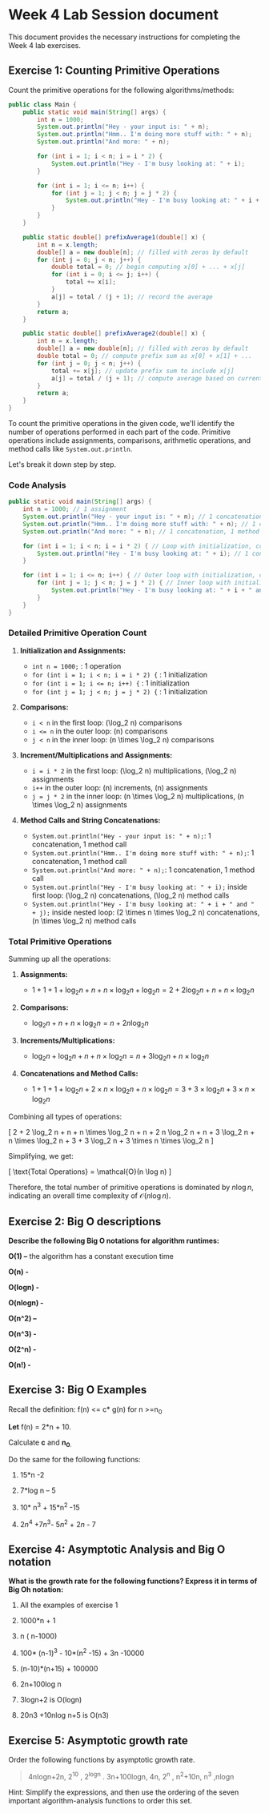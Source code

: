# Week 4 Lab Session document

This document provides the necessary instructions for completing the
Week 4 lab exercises.

## Exercise 1: Counting Primitive Operations

Count the primitive operations for the following algorithms/methods:

``` java
public class Main {
    public static void main(String[] args) {
        int n = 1000;
        System.out.println("Hey - your input is: " + n);
        System.out.println("Hmm.. I'm doing more stuff with: " + n);
        System.out.println("And more: " + n);

        for (int i = 1; i < n; i = i * 2) {
            System.out.println("Hey - I'm busy looking at: " + i);
        }

        for (int i = 1; i <= n; i++) {
            for (int j = 1; j < n; j = j * 2) {
                System.out.println("Hey - I'm busy looking at: " + i + " and " + j);
            }
        }
    }

    public static double[] prefixAverage1(double[] x) {
        int n = x.length;
        double[] a = new double[n]; // filled with zeros by default
        for (int j = 0; j < n; j++) {
            double total = 0; // begin computing x[0] + ... + x[j]
            for (int i = 0; i <= j; i++) {
                total += x[i];
            }
            a[j] = total / (j + 1); // record the average
        }
        return a;
    }

    public static double[] prefixAverage2(double[] x) {
        int n = x.length;
        double[] a = new double[n]; // filled with zeros by default
        double total = 0; // compute prefix sum as x[0] + x[1] + ...
        for (int j = 0; j < n; j++) {
            total += x[j]; // update prefix sum to include x[j]
            a[j] = total / (j + 1); // compute average based on current sum
        }
        return a;
    }
}
```

To count the primitive operations in the given code, we'll identify the number of operations performed in each part of the code. Primitive operations include assignments, comparisons, arithmetic operations, and method calls like `System.out.println`.

Let's break it down step by step.

### Code Analysis

```java
public static void main(String[] args) {
    int n = 1000; // 1 assignment
    System.out.println("Hey - your input is: " + n); // 1 concatenation, 1 method call
    System.out.println("Hmm.. I'm doing more stuff with: " + n); // 1 concatenation, 1 method call
    System.out.println("And more: " + n); // 1 concatenation, 1 method call

    for (int i = 1; i < n; i = i * 2) { // Loop with initialization, comparison, multiplication, assignment
        System.out.println("Hey - I'm busy looking at: " + i); // 1 concatenation, 1 method call
    }

    for (int i = 1; i <= n; i++) { // Outer loop with initialization, comparison, increment, assignment
        for (int j = 1; j < n; j = j * 2) { // Inner loop with initialization, comparison, multiplication, assignment
            System.out.println("Hey - I'm busy looking at: " + i + " and " + j); // 2 concatenations, 1 method call
        }
    }
}
```

### Detailed Primitive Operation Count

1. **Initialization and Assignments:**
   - `int n = 1000;` : 1 operation
   - `for (int i = 1; i < n; i = i * 2) {` : 1 initialization
   - `for (int i = 1; i <= n; i++) {` : 1 initialization
   - `for (int j = 1; j < n; j = j * 2) {` : 1 initialization

2. **Comparisons:**
   - `i < n` in the first loop: \(\log_2 n\) comparisons
   - `i <= n` in the outer loop: \(n\) comparisons
   - `j < n` in the inner loop: \(n \times \log_2 n\) comparisons

3. **Increment/Multiplications and Assignments:**
   - `i = i * 2` in the first loop: \(\log_2 n\) multiplications, \(\log_2 n\) assignments
   - `i++` in the outer loop: \(n\) increments, \(n\) assignments
   - `j = j * 2` in the inner loop: \(n \times \log_2 n\) multiplications, \(n \times \log_2 n\) assignments

4. **Method Calls and String Concatenations:**
   - `System.out.println("Hey - your input is: " + n);`: 1 concatenation, 1 method call
   - `System.out.println("Hmm.. I'm doing more stuff with: " + n);`: 1 concatenation, 1 method call
   - `System.out.println("And more: " + n);`: 1 concatenation, 1 method call
   - `System.out.println("Hey - I'm busy looking at: " + i);` inside first loop: \(\log_2 n\) concatenations, \(\log_2 n\) method calls
   - `System.out.println("Hey - I'm busy looking at: " + i + " and " + j);` inside nested loop: \(2 \times n \times \log_2 n\) concatenations, \(n \times \log_2 n\) method calls

### Total Primitive Operations

Summing up all the operations:

1. **Assignments:**
   - $1 + 1 + 1 + \log_2 n + n + n \times \log_2 n + \log_2 n = 2 + 2\log_2 n + n + n \times \log_2 n$

2. **Comparisons:**
   - $\log_2 n + n + n \times \log_2 n = n + 2n \log_2 n$

3. **Increments/Multiplications:**
   - $\log_2 n + \log_2 n + n + n \times \log_2 n = n + 3\log_2 n + n \times \log_2 n$

4. **Concatenations and Method Calls:**
   - $1 + 1 + 1 + \log_2 n + 2 \times n \times \log_2 n + n \times \log_2 n = 3 + 3 \times \log_2 n + 3 \times n \times \log_2 n$

Combining all types of operations:

\[ 2 + 2 \log_2 n + n + n \times \log_2 n + n + 2 n \log_2 n + n + 3 \log_2 n + n \times \log_2 n + 3 + 3 \log_2 n + 3 \times n \times \log_2 n \]

Simplifying, we get:

\[ \text{Total Operations} = \mathcal{O}(n \log n) \]

Therefore, the total number of primitive operations is dominated by $n \log n$, indicating an overall time complexity of $\mathcal{O}(n \log n)$.

## Exercise 2: Big O descriptions

**Describe the following Big O notations for algorithm runtimes:**

**O(1) –** the algorithm has a constant execution time

**O(n) -**

**O(logn) -**

**O(nlogn) -**

**O(n^2) –**

**O(n^3) -**

**O(2^n) -**

**O(n!) -**

## Exercise 3: Big O Examples

Recall the definition: f(n) \<= c\* g(n) for n \>=n<sub>0</sub>

**Let** f(n) = 2\*n + 10.

Calculate **c** and **n<sub>0</sub>**<sub>.</sub>

Do the same for the following functions:

1. 15\*n -2

2. 7\*log n – 5

3. 10\* n<sup>3</sup> + 15\*n<sup>2</sup> -15

4. 2*n*<sup>4</sup> +7*n*<sup>3</sup>- 5*n*<sup>2</sup> + 2*n* - 7

## Exercise 4: Asymptotic Analysis and Big O notation

**What is the growth rate for the following functions? Express it in
terms of Big Oh notation:**

1. All the examples of exercise 1

2. 1000\*n + 1

3. n ( n-1000)

4. 100\* (n-1)<sup>3</sup> - 10\*(n<sup>2</sup> -15) + 3n -10000

5. (n-10)\*(n+15) + 100000

6. 2n+100log n

7. 3logn+2 is O(logn)

8. 20n3 +10nlog n+5 is O(n3)

## Exercise 5: Asymptotic growth rate

Order the following functions by asymptotic growth rate.

> 4nlogn+2n, 2<sup>10</sup> , 2<sup>logn</sup> . 3n+100logn, 4n,
> 2<sup>n</sup> , n<sup>2</sup>+10n, n<sup>3</sup> ,nlogn

Hint: Simplify the expressions, and then use the ordering of the seven
important algorithm-analysis functions to order this set.
